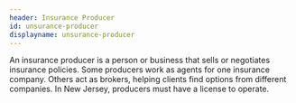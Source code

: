 ```yaml
---
header: Insurance Producer
id: unsurance-producer
displayname: unsurance-producer
---
```

An insurance producer is a person or business that sells or negotiates insurance policies. Some producers work as agents for one insurance company. Others act as brokers, helping clients find options from different companies. In New Jersey, producers must have a license to operate.
